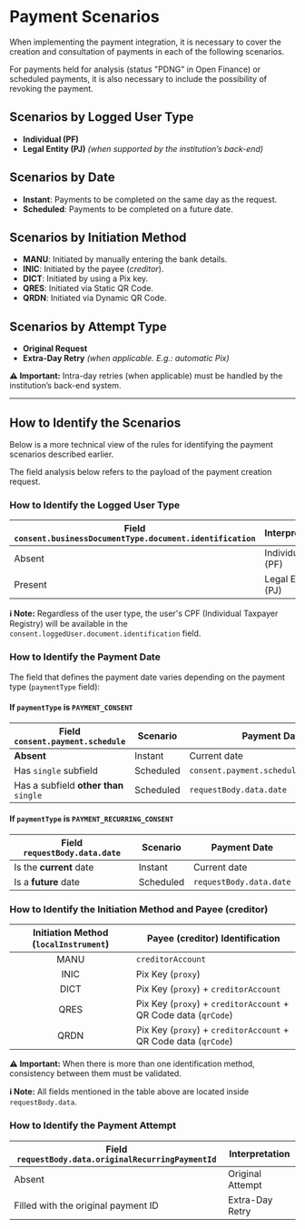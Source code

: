 # Payment Scenarios

When implementing the payment integration, it is necessary to cover the creation and consultation of payments in each of the following scenarios.

For payments held for analysis (status "PDNG" in Open Finance) or scheduled payments, it is also necessary to include the possibility of revoking the payment.

## Scenarios by Logged User Type

- **Individual (PF)**
- **Legal Entity (PJ)** *(when supported by the institution’s back-end)*

## Scenarios by Date

- **Instant**: Payments to be completed on the same day as the request.
- **Scheduled**: Payments to be completed on a future date.

## Scenarios by Initiation Method

- **MANU**: Initiated by manually entering the bank details.
- **INIC**: Initiated by the payee (*creditor*).
- **DICT**: Initiated by using a Pix key.
- **QRES**: Initiated via Static QR Code.
- **QRDN**: Initiated via Dynamic QR Code.

## Scenarios by Attempt Type

- **Original Request**
- **Extra-Day Retry** *(when applicable. E.g.: automatic Pix)*

**⚠️ Important:** Intra-day retries (when applicable) must be handled by the institution’s back-end system.

---

## How to Identify the Scenarios

Below is a more technical view of the rules for identifying the payment scenarios described earlier.

The field analysis below refers to the payload of the payment creation request.

### How to Identify the Logged User Type

| Field `consent.businessDocumentType.document.identification` | Interpretation    |
| ------------------------------------------------------------ | ----------------- |
| Absent                                                       | Individual (PF)   |
| Present                                                      | Legal Entity (PJ) |

**ℹ️ Note:** Regardless of the user type, the user's CPF (Individual Taxpayer Registry) will be available in the `consent.loggedUser.document.identification` field.

### How to Identify the Payment Date

The field that defines the payment date varies depending on the payment type (`paymentType` field):

#### If `paymentType` is `PAYMENT_CONSENT`

| Field `consent.payment.schedule`       | Scenario  | Payment Date                           |
| -------------------------------------- | --------- | -------------------------------------- |
| **Absent**                             | Instant   | Current date                           |
| Has `single` subfield                  | Scheduled | `consent.payment.schedule.single.date` |
| Has a subfield **other than** `single` | Scheduled | `requestBody.data.date`                |

#### If `paymentType` is `PAYMENT_RECURRING_CONSENT`

| Field `requestBody.data.date` | Scenario  | Payment Date            |
| ----------------------------- | --------- | ----------------------- |
| Is the **current** date       | Instant   | Current date            |
| Is a **future** date          | Scheduled | `requestBody.data.date` |

### How to Identify the Initiation Method and Payee (creditor)

| Initiation Method (`localInstrument`) | Payee (creditor) Identification                                 |
| :-----------------------------------: | --------------------------------------------------------------- |
|                 MANU                  | `creditorAccount`                                               |
|                 INIC                  | Pix Key (`proxy`)                                               |
|                 DICT                  | Pix Key (`proxy`) + `creditorAccount`                           |
|                 QRES                  | Pix Key (`proxy`) + `creditorAccount` + QR Code data (`qrCode`) |
|                 QRDN                  | Pix Key (`proxy`) + `creditorAccount` + QR Code data (`qrCode`) |

**⚠️ Important:** When there is more than one identification method, consistency between them must be validated.

**ℹ️ Note:** All fields mentioned in the table above are located inside `requestBody.data`.

### How to Identify the Payment Attempt

| Field `requestBody.data.originalRecurringPaymentId` | Interpretation   |
| --------------------------------------------------- | ---------------- |
| Absent                                              | Original Attempt |
| Filled with the original payment ID                 | Extra-Day Retry  |

